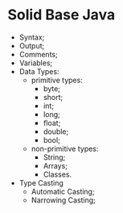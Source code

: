 # Solid Base Java

- Syntax;
- Output;
- Comments;
- Variables;
- Data Types:
  - primitive types:
    - byte;
    - short;
    - int;
    - long;
    - float;
    - double;
    - bool;
  - non-primitive types:
    - String;
    - Arrays;
    - Classes.
- Type Casting
    - Automatic Casting;
    - Narrowing Casting;
  
